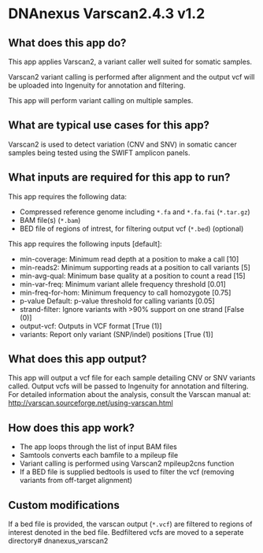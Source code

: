 # DNAnexus Varscan2.4.3 v1.2

## What does this app do?

This app applies Varscan2, a variant caller well suited for somatic samples.

Varscan2 variant calling is performed after alignment and the output vcf will be uploaded into Ingenuity for annotation and filtering.

This app will perform variant calling on multiple samples. 


## What are typical use cases for this app?

Varscan2 is used to detect variation (CNV and SNV) in somatic cancer samples being tested using the SWIFT amplicon panels. 


## What inputs are required for this app to run?

This app requires the following data:

- Compressed reference genome including `*.fa` and `*.fa.fai` (`*.tar.gz`)
- BAM file(s) (`*.bam`)
- BED file of regions of intrest, for filtering output vcf (`*.bed`) (optional)

This app requires the following inputs [default]:

-	min-coverage:	Minimum read depth at a position to make a call [10]
-	min-reads2:	Minimum supporting reads at a position to call variants [5]
-	min-avg-qual:	Minimum base quality at a position to count a read [15]
-	min-var-freq:	Minimum variant allele frequency threshold [0.01]
-	min-freq-for-hom:	Minimum frequency to call homozygote [0.75]
-	p-value	Default: p-value threshold for calling variants [0.05]
-	strand-filter:	Ignore variants with >90% support on one strand [False (0)]
-	output-vcf:	Outputs in VCF format [True (1)]
-	variants:	Report only variant (SNP/indel) positions [True (1)]


## What does this app output?
This app will output a vcf file for each sample detailing CNV or SNV variants called. Output vcfs will be passed to Ingenuity for annotation and filtering.
For detailed information about the analysis, consult the Varscan manual at:
http://varscan.sourceforge.net/using-varscan.html


## How does this app work?

- The app loops through the list of input BAM files
- Samtools converts each bamfile to a mpileup file 
- Variant calling is performed using Varscan2 mpileup2cns function
- If a BED file is supplied bedtools is used to filter the vcf (removing variants from off-target alignment)


## Custom modifications
If a bed file is provided, the varscan output (`*.vcf`) are filtered to regions of interest denoted in the bed file. Bedfiltered vcfs are moved to a seperate directory# dnanexus_varscan2
